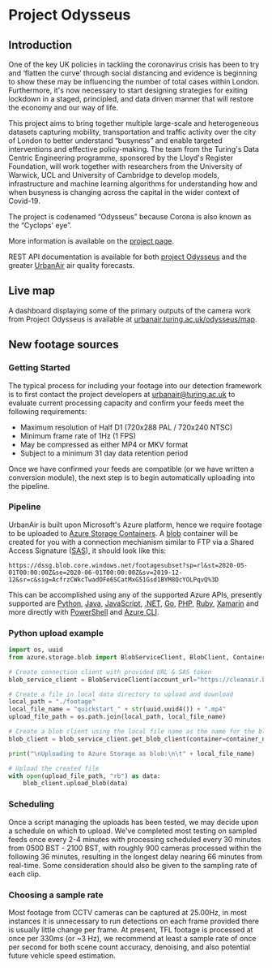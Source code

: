 # Project Odysseus

## Introduction

One of the key UK policies in tackling the coronavirus crisis has been to try and ‘flatten the curve’ through social distancing and evidence is beginning to show these may be influencing the number of total cases within London. Furthermore, it's now necessary to start designing strategies for exiting lockdown in a staged, principled, and data driven manner that will restore the economy and our way of life.

This project aims to bring together multiple large-scale and heterogeneous datasets capturing mobility, transportation and traffic activity over the city of London to better understand “busyness” and enable targeted interventions and effective policy-making. The team from the Turing's Data Centric Engineering programme, sponsored by the Lloyd's Register Foundation, will work together with researchers from the University of Warwick, UCL and University of Cambridge to develop models, infrastructure and machine learning algorithms for understanding how and when busyness is changing across the capital in the wider context of Covid-19.

The project is codenamed “Odysseus” because Corona is also known as the “Cyclops' eye”.

More information is available on the [project page](https://www.turing.ac.uk/research/research-projects/project-odysseus-understanding-london-busyness-and-exiting-lockdown).

REST API documentation is available for both [project Odysseus](https://urbanair.turing.ac.uk/odysseus/docs) and the greater [UrbanAir](https://urbanair.turing.ac.uk/docs) air quality forecasts.

## Live map

A dashboard displaying some of the primary outputs of the camera work from Project Odysseus is available at [urbanair.turing.ac.uk/odysseus/map](https://urbanair.turing.ac.uk/odysseus/map).

## New footage sources
### Getting Started
The typical process for including your footage into our detection framework is to first contact the project developers at [urbanair@turing.ac.uk](mailto:urbanair@turing.ac.uk) to evaluate current processing capacity and confirm your feeds meet the following requirements:

 - Maximum resolution of Half D1 (720x288 PAL / 720x240 NTSC)
 - Minimum frame rate of 1Hz (1 FPS)
 - May be compressed as either MP4 or MKV format
 - Subject to a minimum 31 day data retention period

Once we have confirmed your feeds are compatible (or we have written a conversion module), the next step is to begin automatically uploading into the pipeline.

### Pipeline
UrbanAir is built upon Microsoft's Azure platform, hence we require footage to be uploaded to [Azure Storage Containers](https://docs.microsoft.com/en-us/azure/storage/common/storage-account-overview). A [blob](https://docs.microsoft.com/en-us/azure/storage/blobs/storage-blobs-introduction) container will be created for you with a connection mechianism similar to FTP via a Shared Access Signature ([SAS](https://docs.microsoft.com/en-us/azure/storage/common/storage-sas-overview)), it should look like this:
```
https://dssg.blob.core.windows.net/footagesubset?sp=rl&st=2020-05-01T00:00:00Z&se=2020-06-01T00:00:00Z&sv=2019-12-12&sr=c&sig=AcfrzCWkcTwadOFe6SCatMxG51Gsd1BYM8QcYOLPqvQ%3D
```

This can be accomplished using any of the supported Azure APIs, presently supported are [Python](https://docs.microsoft.com/en-us/azure/storage/blobs/storage-quickstart-blobs-python), [Java](https://docs.microsoft.com/en-us/azure/storage/blobs/storage-quickstart-blobs-java), [JavaScript](https://docs.microsoft.com/en-us/azure/storage/blobs/storage-quickstart-blobs-nodejs), [.NET](https://docs.microsoft.com/en-us/azure/storage/blobs/storage-quickstart-blobs-dotnet), [Go](), [PHP](https://docs.microsoft.com/en-us/azure/storage/blobs/storage-quickstart-blobs-php?tabs=windows), [Ruby](https://docs.microsoft.com/en-us/azure/storage/blobs/storage-quickstart-blobs-ruby), [Xamarin](https://docs.microsoft.com/en-us/azure/storage/blobs/storage-quickstart-blobs-xamarin) and more directly with [PowerShell](https://docs.microsoft.com/en-us/azure/storage/blobs/storage-quickstart-blobs-powershell) and [Azure CLI](https://docs.microsoft.com/en-us/azure/storage/blobs/storage-quickstart-blobs-cli).

### Python upload example 
```python
import os, uuid
from azure.storage.blob import BlobServiceClient, BlobClient, ContainerClient

# Create connection client with provided URL & SAS token
blob_service_client = BlobServiceClient(account_url="https://cleanair.blob.core.windows.net", credential="<demo>")

# Create a file in local data directory to upload and download
local_path = "./footage"
local_file_name = "quickstart_" + str(uuid.uuid4()) + ".mp4"
upload_file_path = os.path.join(local_path, local_file_name)

# Create a blob client using the local file name as the name for the blob
blob_client = blob_service_client.get_blob_client(container=container_name, blob=local_file_name)

print("\nUploading to Azure Storage as blob:\n\t" + local_file_name)

# Upload the created file
with open(upload_file_path, "rb") as data:
    blob_client.upload_blob(data)
```

### Scheduling
Once a script managing the uploads has been tested, we may decide upon a schedule on which to upload. We've completed most testing on sampled feeds once every 2-4 minutes with processing scheduled every 30 minutes from 0500 BST - 2100 BST, with roughly 900 cameras processed within the following 36 minutes, resulting in the longest delay nearing 66 minutes from real-time. Some consideration should also be given to the sampling rate of each clip.

### Choosing a sample rate
Most footage from CCTV cameras can be captured at 25.00Hz, in most instances it is unnecessary to run detections on each frame provided there is usually little change per frame. At present, TFL footage is processed at once per 330ms (or ~3 Hz), we recommend at least a sample rate of once per second for both scene count accuracy, denoising, and also potential future vehicle speed estimation.